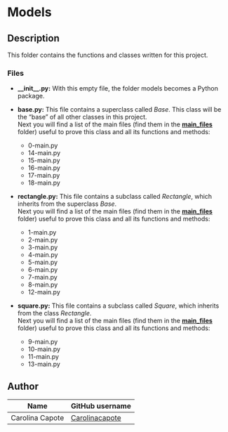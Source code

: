 # Models

## Description

This folder contains the functions and classes written for this project.

### Files

- **\_\_init\_\_.py:**
With this empty file, the folder models becomes a Python package.

- **base.py:**
This file contains a superclass called *Base*. This class will be the “base” of all other classes in this project.  
Next you will find a list of the main files (find them in the [**main_files**](https://github.com/Carolinacapote/holbertonschool-higher_level_programming/tree/main/0x0C-python-almost_a_circle/main_files) folder) useful to prove this class and all its functions and methods:
  - 0-main.py
  - 14-main.py
  - 15-main.py
  - 16-main.py
  - 17-main.py
  - 18-main.py

- **rectangle.py:**
This file contains a subclass called *Rectangle*, which inherits from the superclass *Base*.  
Next you will find a list of the main files (find them in the [**main_files**](https://github.com/Carolinacapote/holbertonschool-higher_level_programming/tree/main/0x0C-python-almost_a_circle/main_files) folder) useful to prove this class and all its functions and methods:
  - 1-main.py
  - 2-main.py
  - 3-main.py
  - 4-main.py
  - 5-main.py
  - 6-main.py
  - 7-main.py
  - 8-main.py
  - 12-main.py

- **square.py:**
This file contains a subclass called *Square*, which inherits from the class *Rectangle*.  
Next you will find a list of the main files (find them in the [**main_files**](https://github.com/Carolinacapote/holbertonschool-higher_level_programming/tree/main/0x0C-python-almost_a_circle/main_files) folder) useful to prove this class and all its functions and methods:
  - 9-main.py
  - 10-main.py
  - 11-main.py
  - 13-main.py

## Author

| Name | GitHub username |
| ------ | ------ |
| Carolina Capote | [Carolinacapote](https://github.com/Carolinacapote) |
